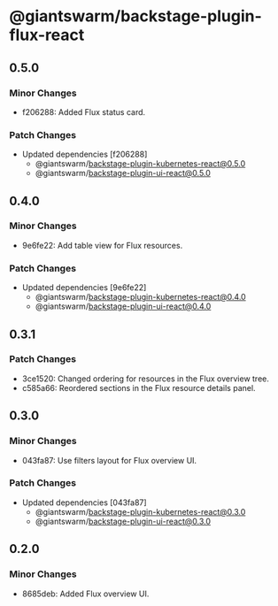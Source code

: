 # @giantswarm/backstage-plugin-flux-react

## 0.5.0

### Minor Changes

- f206288: Added Flux status card.

### Patch Changes

- Updated dependencies [f206288]
  - @giantswarm/backstage-plugin-kubernetes-react@0.5.0
  - @giantswarm/backstage-plugin-ui-react@0.5.0

## 0.4.0

### Minor Changes

- 9e6fe22: Add table view for Flux resources.

### Patch Changes

- Updated dependencies [9e6fe22]
  - @giantswarm/backstage-plugin-kubernetes-react@0.4.0
  - @giantswarm/backstage-plugin-ui-react@0.4.0

## 0.3.1

### Patch Changes

- 3ce1520: Changed ordering for resources in the Flux overview tree.
- c585a66: Reordered sections in the Flux resource details panel.

## 0.3.0

### Minor Changes

- 043fa87: Use filters layout for Flux overview UI.

### Patch Changes

- Updated dependencies [043fa87]
  - @giantswarm/backstage-plugin-kubernetes-react@0.3.0
  - @giantswarm/backstage-plugin-ui-react@0.3.0

## 0.2.0

### Minor Changes

- 8685deb: Added Flux overview UI.
